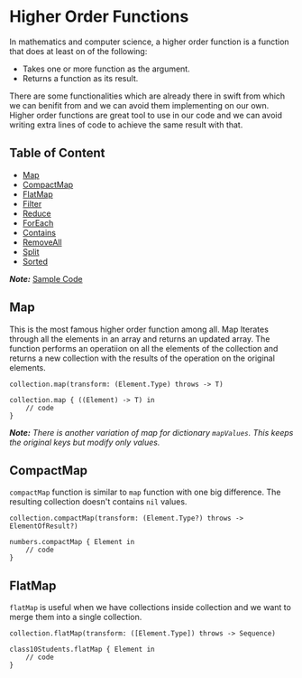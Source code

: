 # **Higher Order Functions**

In mathematics and computer science, a higher order function is a function that does at least on of the following:

- Takes one or more function as the argument.
- Returns a function as its result.

There are some functionalities which are already there in swift from which we can benifit from and we can avoid them implementing on our own. Higher order functions are great tool to use in our code and we can avoid writing extra lines of code to achieve the same result with that.

## Table of Content

* [Map](#Map)
* [CompactMap](#CompactMap)
* [FlatMap](#FlatMap)
* [Filter](#Filter)
* [Reduce](#Reduce)
* [ForEach](#ForEach)
* [Contains](#Contains)
* [RemoveAll](#RemoveAll)
* [Split](#Split)
* [Sorted](#Sorted)

**_Note:_** [Sample Code](HigherOrderFunctions.playground/Contents.swift)

## Map

This is the most famous higher order function among all. Map Iterates through all the elements in an array and returns an updated array.
The function performs an operatiion on all the elements of the collection and returns a new collection with the results of the operation on the original elements.

```
collection.map(transform: (Element.Type) throws -> T)

collection.map { ((Element) -> T) in
	// code
}
```

**_Note:_** *There is another variation of map for dictionary `mapValues`. This keeps the original keys but modify only values.*


## CompactMap

`compactMap` function is similar to `map` function with one big difference. The resulting collection doesn't contains `nil` values.

```
collection.compactMap(transform: (Element.Type?) throws -> ElementOfResult?)

numbers.compactMap { Element in
    // code
}

```


## FlatMap

`flatMap` is useful when we have collections inside collection and we want to merge them into a single collection.

```
collection.flatMap(transform: ([Element.Type]) throws -> Sequence)

class10Students.flatMap { Element in
    // code
}
```